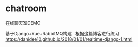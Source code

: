 # chatroom
在线聊天室DEMO  

基于Django+Vue+RabbitMQ构建  
根据这篇博客进行练习 https://danidee10.github.io/2018/01/01/realtime-django-1.html
